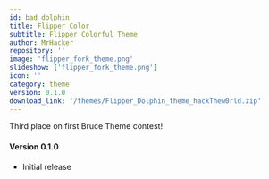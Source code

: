 ```yaml
---
id: bad_dolphin
title: Flipper Color
subtitle: Flipper Colorful Theme
author: MrHacker
repository: ''
image: 'flipper_fork_theme.png'
slideshow: ['flipper_fork_theme.png']
icon: ''
category: theme
version: 0.1.0
download_link: '/themes/Flipper_Dolphin_theme_hackThew0rld.zip'
---
```


<script>
    // Mandatory to display the changelog
    import Changelog from '$lib/components/Changelog.svelte';
</script>

<!-- A description for your extension -->

Third place on first Bruce Theme contest!

<!-- Changelog tag -->
<Changelog>

#### Version 0.1.0

- Initial release

</Changelog>
<!-- You can also write in Svelte syntax inside this file -->
